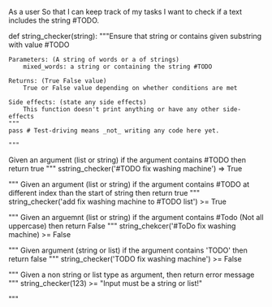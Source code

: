 As a user
So that I can keep track of my tasks
I want to check if a text includes the string #TODO.

def string_checker(string):
    """Ensure that string or contains given substring with value #TODO

    Parameters: (A string of words or a of strings)
        mixed_words: a string or containing the string #TODO

    Returns: (True False value)
        True or False value depending on whether conditions are met

    Side effects: (state any side effects)
        This function doesn't print anything or have any other side-effects
    """
    pass # Test-driving means _not_ writing any code here yet.

    """


Given an argument (list or string) if the argument contains #TODO then return true
"""
sstring_checker('#TODO fix washing machine') => True

"""
Given an argument (list or string) if the argument contains #TODO at different index than the start of string then return true
"""
string_checker('add fix washing machine to #TODO list') >= True

"""
Given an arguemnt (list or string) if the argument contains #Todo (Not all uppercase) then return False
"""
string_chekcer('#ToDo fix washing machine) >= False

"""
Given argument (string or list) if the argument contains 'TODO' then return false
"""
string_checker('TODO fix washing machine') >= False

"""
Given a non string or list type as argument, then return error message
"""
string_checker(123) >= "Input must be a string or list!"

"""
